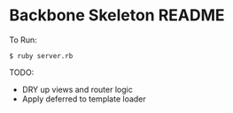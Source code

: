Backbone Skeleton README
=====

To Run:

`$ ruby server.rb`


TODO:

- DRY up views and router logic
- Apply deferred to template loader